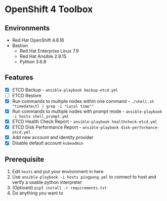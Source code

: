 # OpenShift 4 Toolbox

## Environments
- Red Hat OpenShift 4.6.16
- Bastion
    - Red Hat Enterprise Linux 7.9
    - Red Hat Ansible 2.9.15
    - Python 3.6.8

## Features
- [x] ETCD Backup - `ansible-playbook backup-etcd.yml`
- [ ] ETCD Restore
- [x] Run commands to multiple nodes within one command - `./shell.sh "timedatectl | grep -i "Local time""`
- [x] Run commands to multiple nodes with prompt mode - `ansible-playbook -i hosts shell_prompt.yml`
- [x] ETCD Health Check Report - `ansible-playbook healthcheck-etcd.yml`
- [x] ETCD Disk Performance Report - `ansible-playbook disk-performance-etcd.yml`
- [x] Add new account and identity provider
- [x] Disable default account `kubeadmin`

## Prerequisite
1. Edit `hosts` and put your environment in here
2. Use `ansible-playbook -i hosts pingpong.yml` to connect to host and verify a usable python interpreter
3. (Optioanl) `pip3 install -r requirements.txt`
4. Do anything you want to
